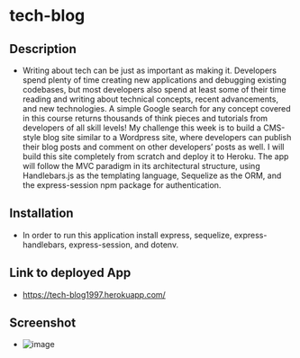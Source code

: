 # tech-blog

## Description
* Writing about tech can be just as important as making it. Developers spend plenty of time creating new applications and debugging existing codebases, but most developers also spend at least some of their time reading and writing about technical concepts, recent advancements, and new technologies. A simple Google search for any concept covered in this course returns thousands of think pieces and tutorials from developers of all skill levels! My challenge this week is to build a CMS-style blog site similar to a Wordpress site, where developers can publish their blog posts and comment on other developers’ posts as well. I will build this site completely from scratch and deploy it to Heroku. The app will follow the MVC paradigm in its architectural structure, using Handlebars.js as the templating language, Sequelize as the ORM, and the express-session npm package for authentication.

## Installation
* In order to run this application install express, sequelize, express-handlebars, express-session, and dotenv.

## Link to deployed App
* https://tech-blog1997.herokuapp.com/

## Screenshot
* ![image](https://user-images.githubusercontent.com/107078530/202351979-02481551-964a-41bd-899a-ed3f5abf33bf.png)
